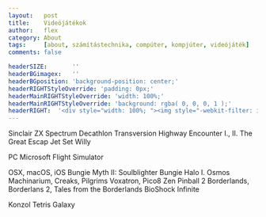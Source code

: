 ```yaml
---
layout:   post
title:    Videójátékok
author:   flex
category: About
tags:     [about, számítástechnika, compúter, kompjúter, videójáték]
comments: false

headerSIZE:       ''
headerBGimagex:   ''
headerBGposition: 'background-position: center;'
headerRIGHTStyleOverride: 'padding: 0px;'
headerMainRIGHTStyleOverride: 'width: 100%;'
headerMainRIGHTStyleOverride: 'background: rgba( 0, 0, 0, 1 );'
headerRIGHT:  '<div style="width: 100%; "><img style="-webkit-filter: invert(1); filter: invert(1);" src="images/logo/Sinclair.logo.png"></div>'
---
```


Sinclair ZX Spectrum
	Decathlon
	Transversion
	Highway Encounter I., II.
	The Great Escap
	Jet Set Willy

PC
	Microsoft Flight Simulator
	
OSX, macOS, iOS
	Bungie Myth II: Soulblighter
	Bungie Halo I.
	Osmos
	Machinarium, Creaks, Pilgrims
	Voxatron, Pico8
	Zen Pinball 2
	Borderlands, Borderlans 2, Tales from the Borderlands
	BioShock Infinite

Konzol 
	Tetris
	Galaxy